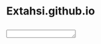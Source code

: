 # Extahsi.github.io

<!doctype html>
  <html>
    <head>
    <title>Termino.js Basic Example</title>
    </head>
    <body>
      <div id="terminal">
      <pre><code class="termino-console"></code></pre>
      <textarea class="termino-input" rows="1" wrap="hard"></textarea>
      </div>
      <script type="module">
        import {Termino} from 'https://cdn.jsdelivr.net/gh/MarketingPipeline/Termino.js@v1.0.0/dist/termino.min.js';
        let term= Termino(document.getElementById("terminal"))
        term.echo("Hello world from https://github.com/MarketingPipeline")
      </script>
    </body>
  </html>

